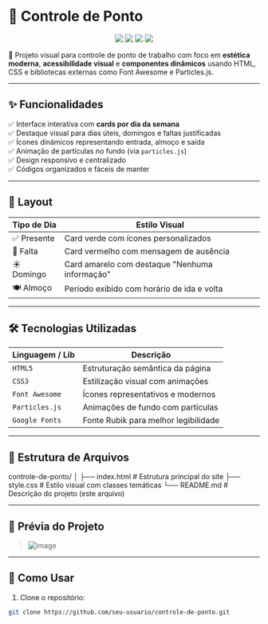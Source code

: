 # 📅 Controle de Ponto

<p align="center">
  <img src="https://img.shields.io/badge/HTML5-E34F26?style=for-the-badge&logo=html5&logoColor=white"/>
  <img src="https://img.shields.io/badge/CSS3-1572B6?style=for-the-badge&logo=css3&logoColor=white"/>
  <img src="https://img.shields.io/badge/JavaScript-F7DF1E?style=for-the-badge&logo=javascript&logoColor=black"/>
  <img src="https://img.shields.io/badge/FontAwesome-528DD7?style=for-the-badge&logo=fontawesome&logoColor=white"/>
</p>

🔧 Projeto visual para controle de ponto de trabalho com foco em **estética moderna**, **acessibilidade visual** e **componentes dinâmicos** usando HTML, CSS e bibliotecas externas como Font Awesome e Particles.js.

---

## ✨ Funcionalidades

✅ Interface interativa com **cards por dia da semana**  
✅ Destaque visual para dias úteis, domingos e faltas justificadas  
✅ Ícones dinâmicos representando entrada, almoço e saída  
✅ Animação de partículas no fundo (via `particles.js`)  
✅ Design responsivo e centralizado  
✅ Códigos organizados e fáceis de manter

---

## 🎨 Layout

| Tipo de Dia     | Estilo Visual                      |
|-----------------|------------------------------------|
| ✅ Presente      | Card verde com ícones personalizados |
| 🚫 Falta         | Card vermelho com mensagem de ausência |
| ☀️ Domingo       | Card amarelo com destaque "Nenhuma informação" |
| 🍽️ Almoço        | Período exibido com horário de ida e volta |

---

## 🛠️ Tecnologias Utilizadas

| Linguagem / Lib  | Descrição |
|------------------|-----------|
| `HTML5`          | Estruturação semântica da página |
| `CSS3`           | Estilização visual com animações |
| `Font Awesome`   | Ícones representativos e modernos |
| `Particles.js`   | Animações de fundo com partículas |
| `Google Fonts`   | Fonte Rubik para melhor legibilidade |

---

## 📂 Estrutura de Arquivos

controle-de-ponto/
│
├── index.html # Estrutura principal do site
├── style.css # Estilo visual com classes temáticas
└── README.md # Descrição do projeto (este arquivo)


---

## 📸 Prévia do Projeto

> ![image](https://github.com/user-attachments/assets/5102fcc9-08b3-4126-9bc8-d4b3ee625903)




---

## 🚀 Como Usar

1. Clone o repositório:

```bash
git clone https://github.com/seu-usuario/controle-de-ponto.git
